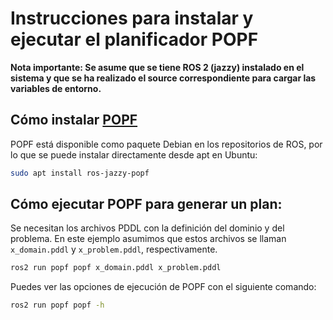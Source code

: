 # Instrucciones para instalar y ejecutar el planificador POPF

**Nota importante: Se asume que se tiene ROS 2 (jazzy) instalado en el sistema y que se ha realizado el source correspondiente para cargar las variables de entorno.**

## Cómo instalar [POPF](https://github.com/fmrico/popf)
POPF está disponible como paquete Debian en los repositorios de ROS, por lo que se puede instalar directamente desde apt en Ubuntu:

```bash
sudo apt install ros-jazzy-popf
```

## Cómo ejecutar POPF para generar un plan:
Se necesitan los archivos PDDL con la definición del dominio y del problema. En este ejemplo asumimos que estos archivos se llaman `x_domain.pddl` y `x_problem.pddl`, respectivamente.

```bash
ros2 run popf popf x_domain.pddl x_problem.pddl
```

Puedes ver las opciones de ejecución de POPF con el siguiente comando:

```bash
ros2 run popf popf -h
```
